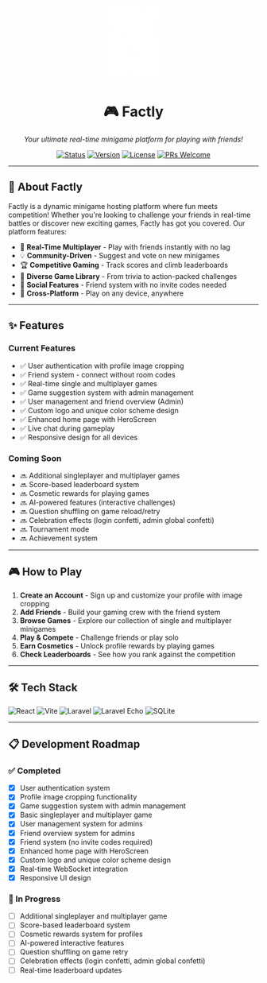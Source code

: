 <p align="center">
  <img src="./public/factly-logo-v2-white.png" width="100" alt="Factly Logo">
</p>
<h1 align="center">🎮 Factly</h1>
<p align="center">
  <i>Your ultimate real-time minigame platform for playing with friends!</i>
</p>
<p align="center">
  <a href="#"><img src="https://img.shields.io/badge/status-active-success.svg" alt="Status"></a>
  <a href="#"><img src="https://img.shields.io/badge/version-1.0.0-blue.svg" alt="Version"></a>
  <a href="#"><img src="https://img.shields.io/badge/license-MIT-green.svg" alt="License"></a>
  <a href="#"><img src="https://img.shields.io/badge/PRs-welcome-brightgreen.svg" alt="PRs Welcome"></a>
</p>

---

## 🎯 About Factly

Factly is a dynamic minigame hosting platform where fun meets competition! Whether you're looking to challenge your friends in real-time battles or discover new exciting games, Factly has got you covered. Our platform features:

- 🎲 **Real-Time Multiplayer** - Play with friends instantly with no lag
- 💡 **Community-Driven** - Suggest and vote on new minigames
- 🏆 **Competitive Gaming** - Track scores and climb leaderboards
- 🎨 **Diverse Game Library** - From trivia to action-packed challenges
- 👥 **Social Features** - Friend system with no invite codes needed
- 📱 **Cross-Platform** - Play on any device, anywhere

---

## ✨ Features

### Current Features
- ✅ User authentication with profile image cropping
- ✅ Friend system - connect without room codes
- ✅ Real-time single and multiplayer games
- ✅ Game suggestion system with admin management
- ✅ User management and friend overview (Admin)
- ✅ Custom logo and unique color scheme design
- ✅ Enhanced home page with HeroScreen
- ✅ Live chat during gameplay
- ✅ Responsive design for all devices

### Coming Soon
- 🔜 Additional singleplayer and multiplayer games
- 🔜 Score-based leaderboard system
- 🔜 Cosmetic rewards for playing games
- 🔜 AI-powered features (interactive challenges)
- 🔜 Question shuffling on game reload/retry
- 🔜 Celebration effects (login confetti, admin global confetti)
- 🔜 Tournament mode
- 🔜 Achievement system

---

## 🎮 How to Play

1. **Create an Account** - Sign up and customize your profile with image cropping
2. **Add Friends** - Build your gaming crew with the friend system
3. **Browse Games** - Explore our collection of single and multiplayer minigames
4. **Play & Compete** - Challenge friends or play solo
5. **Earn Cosmetics** - Unlock profile rewards by playing games
6. **Check Leaderboards** - See how you rank against the competition

---

## 🛠️ Tech Stack

<p align="left">
  <img src="https://img.shields.io/badge/React-20232A?style=for-the-badge&logo=react&logoColor=61DAFB" alt="React">
  <img src="https://img.shields.io/badge/Vite-646CFF?style=for-the-badge&logo=vite&logoColor=white" alt="Vite">
  <img src="https://img.shields.io/badge/Laravel-FF2D20?style=for-the-badge&logo=laravel&logoColor=white" alt="Laravel">
  <img src="https://img.shields.io/badge/Laravel_Echo-FF2D20?style=for-the-badge&logo=laravel&logoColor=white" alt="Laravel Echo">
  <img src="https://img.shields.io/badge/SQLite-003B57?style=for-the-badge&logo=sqlite&logoColor=white" alt="SQLite">
</p>

---

## 📋 Development Roadmap

### ✅ Completed
- [x] User authentication system
- [x] Profile image cropping functionality
- [x] Game suggestion system with admin management
- [x] Basic singleplayer and multiplayer game
- [x] User management system for admins
- [x] Friend overview system for admins
- [x] Friend system (no invite codes required)
- [x] Enhanced home page with HeroScreen
- [x] Custom logo and unique color scheme design
- [x] Real-time WebSocket integration
- [x] Responsive UI design

### 🚧 In Progress
- [ ] Additional singleplayer and multiplayer game
- [ ] Score-based leaderboard system
- [ ] Cosmetic rewards system for profiles
- [ ] AI-powered interactive features
- [ ] Question shuffling on game retry
- [ ] Celebration effects (login confetti, admin global confetti)
- [ ] Real-time leaderboard updates
